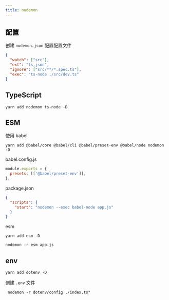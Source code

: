 ```yaml
---
title: nodemon
---
```


## 配置

创建 `nodemon.json` 配置配置文件

```json
{
  "watch": ["src"],
  "ext": "ts,json",
  "ignore": ["src/**/*.spec.ts"],
  "exec": "ts-node ./src/dev.ts"
}
```

## TypeScript

```shell
yarn add nodemon ts-node -D
```

## ESM

使用 babel

```shell
yarn add @babel/core @babel/cli @babel/preset-env @babel/node nodemon -D
```

babel.config.js

```js
module.exports = {
  presets: [['@babel/preset-env']],
};
```

package.json

```json
{
  "scripts": {
    "start": "nodemon --exec babel-node app.js"
  }
}
```

esm

```shell
yarn add esm -D
```

```shell
nodemon -r esm app.js
```

## env

```shell
yarn add dotenv -D
```

创建 `.env` 文件

```shell
 nodemon -r dotenv/config ./index.ts"
```
